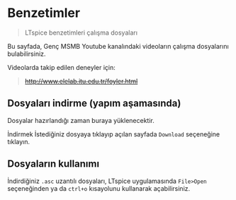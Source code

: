 # Benzetimler
> LTspice benzetimleri çalışma dosyaları

Bu sayfada, Genç MSMB Youtube kanalındaki videoların çalışma dosyalarını bulabilirsiniz.

Videolarda takip edilen deneyler için: 
>~~http://www.elelab.itu.edu.tr/foyler.html~~

## Dosyaları indirme (yapım aşamasında)

Dosyalar hazırlandığı zaman buraya yüklenecektir.

İndirmek İstediğiniz dosyaya tıklayıp açılan sayfada `Download` seçeneğine tıklayın.

## Dosyaların kullanımı

İndirdiğiniz `.asc` uzantılı dosyaları, LTspice uygulamasında `File>Open` seçeneğinden ya da `ctrl+o` kısayolunu kullanarak açabilirsiniz.

